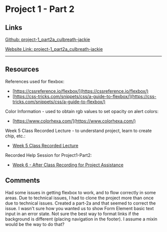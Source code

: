 # Project 1 - Part 2

## Links
[Github: project-1_part2a_culbreath-jackie](https://github.com/JackieMarie/project-1_part-2a_culbreath-jackie)

[Website Link: project-1_part2a_culbreath-jackie](http://www.justbelievedesigns.com/project-1_part2a_culbreath-jackie)

---

## Resources
References used for flexbox:
- [https://cssreference.io/flexbox/](https://cssreference.io/flexbox/)
- [https://css-tricks.com/snippets/css/a-guide-to-flexbox/](https://css-tricks.com/snippets/css/a-guide-to-flexbox/)

Color Information - used to obtain rgb values to set opacity on alert colors:
- [https://www.colorhexa.com/](https://www.colorhexa.com/)

Week 5 Class Recorded Lecture - to understand project, learn to create chip, etc.:
- [Week 5 Class Recorded Lecture](https://ufl.zoom.us/recording/play/MFFFv99-nhw1t0BWVfds2PEFLuIyQGlxoBwAH4HdnYfbTCn3KYgadRkKGQ4_KwAy)

Recorded Help Session for Project1-Part2:
 - [Week 6 - After Class Recording for Project Assistance](https://ufl.zoom.us/recording/play/JMaHSx3YDJUvkM1iWESgTrLdG2nFf-mFUa8sxelknd7U3FX0L2TitV64nPDvxAId?autoplay=true&startTime=1529454479000)

## Comments
Had some issues in getting flexbox to work, and to flow correctly in some areas. Due to technical issues, I had to clone the project more than once due to technical issues. Created a part-2a and that seemed to correct the issue. I wasn't sure how you wanted us to show Form Element basic text input in an error state. Not sure the best way to format links if the background is different (placing navigation in the footer). I assume a mixin would be the way to do that?
